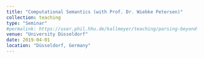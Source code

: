 ```yaml
---
title: "Computational Semantics (with Prof. Dr. Wiebke Petersen)"
collection: teaching
type: "Seminar"
#permalink: https://user.phil.hhu.de/kallmeyer/teaching/parsing-beyond-cfg-sommer-2018/
venue: "University Düsseldorf"
date: 2019-04-01
location: "Düsseldorf, Germany"
---
```


